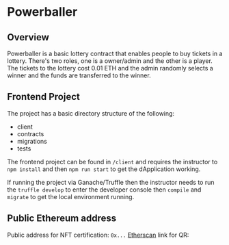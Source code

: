 # Powerballer

## Overview

Powerballer is a basic lottery contract that enables people to buy tickets in a lottery. There's two roles, one is a owner/admin and the other is a player. The tickets to the lottery cost 0.01 ETH and the admin randomly selects a winner and the funds are transferred to the winner.

## Frontend Project

The project has a basic directory structure of the following:

- client
- contracts
- migrations
- tests

The frontend project can be found in `/client` and requires the instructor to `npm install` and then `npm run start` to get the dApplication working.

If running the project via Ganache/Truffle then the instructor needs to run the `truffle develop` to enter the developer console then `compile` and `migrate` to get the local environment running.

## Public Ethereum address

Public address for NFT certification: `0x...`
[Etherscan](https://etherscan.io/) link for QR:
